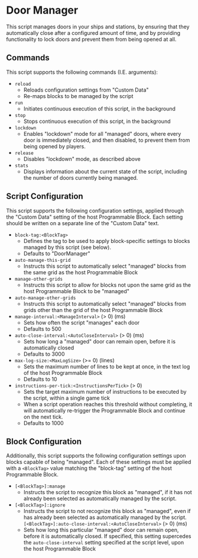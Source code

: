 # Door Manager

This script manages doors in your ships and stations, by ensuring that they automatically close after a configured amount of time, and by providing functionality to lock doors and prevent them from being opened at all.

## Commands

This script supports the following commands (I.E. arguments):

- `reload`
  - Reloads configuration settings from "Custom Data"
  - Re-maps blocks to be managed by the script
- `run`
  - Initiates continuous execution of this script, in the background
- `stop`
  - Stops continuous execution of this script, in the background
- `lockdown`
  - Enables "lockdown" mode for all "managed" doors, where every door is immediately closed, and then disabled, to prevent them from being opened by players.
- `release`
  - Disables "lockdown" mode, as described above
- `stats`
  - Displays information about the current state of the script, including the number of doors currently being managed.
 
 ## Script Configuration
 
 This script supports the following configuration settings, applied through the "Custom Data" setting of the host Programmable Block. Each setting should be written on a separate line of the "Custom Data" text.
 
- `block-tag:<BlockTag>`
  - Defines the tag to be used to apply block-specific settings to blocks managed by this script (see below).
  - Defaults to "DoorManager"
- `auto-manage-this-grid`
  - Instructs this script to automatically select "managed" blocks from the same grid as the host Programmable Block
- `manage-other-grids`
  - Instructs this script to allow for blocks not upon the same grid as the host Programmable Block to be "managed"
- `auto-manage-other-grids`
  - Instructs this script to automatically select "managed" blocks from grids other than the grid of the host Programmable Block
- `manage-interval:<ManageInterval>` (> 0) (ms)
  - Sets how often the script "manages" each door
  - Defaults to 500
- `auto-close-interval:<AutoCloseInterval>` (> 0) (ms)
  - Sets how long a "managed" door can remain open, before it is automatically closed
  - Defaults to 3000
- `max-log-size:<MaxLogSize>` (>= 0) (lines)
  - Sets the maximum number of lines to be kept at once, in the text log of the host Programmable Block
  - Defaults to 10
- `instructions-per-tick:<InstructionsPerTick>` (> 0)
  - Sets the target maximum number of instructions to be executed by the script, within a single game tick
  - When a script operation reaches this threshold without completing, it will automatically re-trigger the Programmable Block and continue on the next tick.
  - Defaults to 1000

## Block Configuration

Additionally, this script supports the following configuration settings upon blocks capable of being "managed". Each of these settings must be applied with a `<BlockTag>` value matching the "block-tag" setting of the host Programmable Block.

- `[<BlockTag>]:manage`
  - Instructs the script to recognize this block as "managed", if it has not already been selected as automatically managed by the script.
- `[<BlockTag>]:ignore`
  - Instructs the script to not recognize this block as "managed", even if has already been selected as automatically managed by the script.
  `[<BlockTag>]:auto-close-interval:<AutoCloseInterval>` (> 0) (ms)
  - Sets how long this particular "managed" door can remain open, before it is automatically closed. If specified, this setting supercedes the `auto-close-interval` setting specified at the script level, upon the host Programmable Block